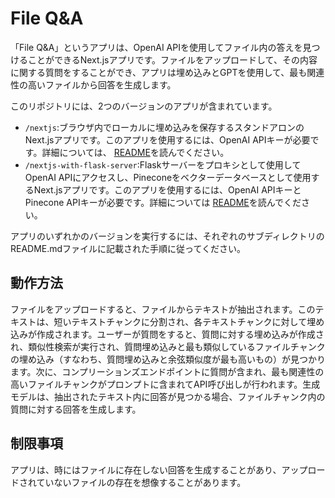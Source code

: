# File Q&A

「File Q&A」というアプリは、OpenAI APIを使用してファイル内の答えを見つけることができるNext.jsアプリです。ファイルをアップロードして、その内容に関する質問をすることができ、アプリは埋め込みとGPTを使用して、最も関連性の高いファイルから回答を生成します。

このリポジトリには、2つのバージョンのアプリが含まれています。

- `/nextjs`:ブラウザ内でローカルに埋め込みを保存するスタンドアロンのNext.jsアプリです。このアプリを使用するには、OpenAI APIキーが必要です。詳細については、 [README](./nextjs/README.md)を読んでください。
- `/nextjs-with-flask-server`:Flaskサーバーをプロキシとして使用してOpenAI APIにアクセスし、Pineconeをベクターデータベースとして使用するNext.jsアプリです。このアプリを使用するには、OpenAI APIキーとPinecone APIキーが必要です。詳細については [README](./nextjs-with-flask-server/README.md)を読んでください。

アプリのいずれかのバージョンを実行するには、それぞれのサブディレクトリのREADME.mdファイルに記載された手順に従ってください。

## 動作方法
ファイルをアップロードすると、ファイルからテキストが抽出されます。このテキストは、短いテキストチャンクに分割され、各テキストチャンクに対して埋め込みが作成されます。ユーザーが質問をすると、質問に対する埋め込みが作成され、類似性検索が実行され、質問埋め込みと最も類似しているファイルチャンクの埋め込み（すなわち、質問埋め込みと余弦類似度が最も高いもの）が見つかります。次に、コンプリーションズエンドポイントに質問が含まれ、最も関連性の高いファイルチャンクがプロンプトに含まれてAPI呼び出しが行われます。生成モデルは、抽出されたテキスト内に回答が見つかる場合、ファイルチャンク内の質問に対する回答を生成します。

## 制限事項
アプリは、時にはファイルに存在しない回答を生成することがあり、アップロードされていないファイルの存在を想像することがあります。

